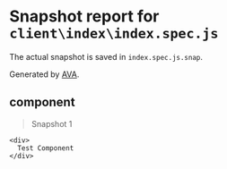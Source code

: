 # Snapshot report for `client\index\index.spec.js`

The actual snapshot is saved in `index.spec.js.snap`.

Generated by [AVA](https://ava.li).

## <Example /> component

> Snapshot 1

    <div>
      Test Component
    </div>
